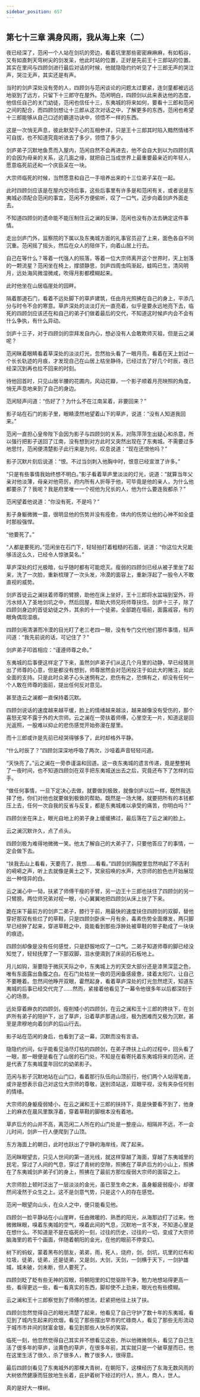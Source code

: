 ```yaml
---
sidebar_position: 657
---
```


## 第七十三章 **满身风雨，我从海上来（二）**

夜已经深了，范闲一个人站在剑坑的旁边，看着坑里那些密密麻麻麻，有如稻谷，又有如直刺天穹树尖的剑发呆，他此时站的位置，正好是先前王十三郎站的位置。其实在里间与四顾剑进行最后对话的时候，他就隐隐约约听见了十三郎无声的哭泣声，哭泣无声，其实还是有声。

当时的剑庐深处没有旁的人，四顾剑与范闲谈论的问题太过要紧，连剑童都被远远地驱到了远方，只留下十三郎守在屋外。范闲明白，四顾剑以此来表达他的态度，他信任自己的关门幼徒，范闲也信任十三，东夷城的将来如何，要看十三郎和范闲之间的配合，而四顾剑想让十三郎从这次对话之中，了解更多的东西，范闲也希望十三郎能够从自己口述的霸道功诀中，领悟不一样的东西。

这是一次悄无声息，彼此默契于心的互相参详，只是王十三郎其时陷入黯然情绪不可自拔，也不知道究竟听进去了多少，领悟了多少。

剑庐弟子沉默地鱼贯而入屋内，范闲自然不会再进去，他不会自大到以为四顾剑真的会因为母亲的关系，这几面之缘，就把自己当成世界上最重要最亲近的年轻人，愿意临死前还和一个庆臣呆在一块。

大宗师临死的时候，当然愿意和自己一手培养出来的十三位弟子呆在一起。

此时四顾剑应该是在屋内交待后事，这些后事里有许多是和范闲有关，或者说是东夷城必须配合范闲的事宜，范闲不方便偷听，叹了一口气，迈步向着剑庐外面走去。

不知道四顾剑的遗命能不能压制住云之澜的反弹，范闲也没有办法去确定这件事情。

走出剑庐门外，监察院的下属以及东夷城方面的礼事官员迎了上来，面色各自不同沉重。范闲摇了摇头，然后在众人的陪伴下，向着山居上行去。

自己在等什么？等着一代强人的殒落，等着一位大宗师离开这个世界时，天上划落的一颗流星？范闲坐在椅上，撑颌静思，剑庐四周虫鸣渐起，蛙鸣已生，清风明月，远处海风微湿微咸，吹得月影都模糊起来。

此时他坐在山居临崖处的园畔。

隔着那道石门，看着不远处脚下的草庐建筑，任由月光照拂在自己的身上，平添几分与时令不合的寒意。草庐深处的淡淡灯光一直亮着，似乎是要永远地亮下去，临死的四顾剑应该还在和自己的弟子们做着最后的交代，不知道这时候庐内会不会有什么争执，有什么异动。

剑庐十三子，对于四顾剑的崇拜发自内心，想必没有人会敢欺师灭祖，但是云之澜呢？

范闲眯着眼睛看着草深处的淡淡灯光，忽然抬头看了一眼月亮，看着在天上划过一个长长轨迹的月痕，才发现自己在山居上枯坐静待，已经过去了好几个时辰，夜已经深沉到再也拉不回来的时刻。

待他回首时，只见山居半腰的花圃内，风动花瓣，一个影子顺着月亮映照的角度，悄无声息地来到了自己的身边。

范闲轻声问道：“伤好了？为什么不在江南呆着，非要回来？”

影子站在石门的影子里，眼睛漠然地望着山下的草庐，说道：“没有人知道我回来。”

范闲一直担心皇帝陛下会因为影子与四顾剑的关系，对陈萍萍生出疑心和杀意，所以强行把影子送回了江南，没有想到对方此时又突然出现在了东夷城。不需要过多地思忖，范闲便清楚影子此行来是为何，叹息说道：“现在还恨他吗？”

影子沉默片刻后说道：“恨。不过当剑刺入他胸中时，恨意已经宣泄了许多。”

“只是有些事情我始终想不明白。”影子看着草庐里淡淡的灯光，说道：“就算当年父亲对他淡薄，母亲对他苛厉，府内所有人折辱于他，可毕竟是他的亲人，为什么他都要杀了？我呢？我是府里唯一一个视他为兄长的人，他为什么要连我都杀？”

范闲望着他说道：“你没有死，不是吗？”

影子身躯微微一震，很明显他的伤势并没有痊愈，体内的伤势让他的心神不如全盛时那般强悍。

“他要死了。”

“人都是要死的。”范闲坐在石门下，轻轻拍打着粗糙的石面，说道：“你这位大兄能够活这么久，已经令人惊骇莫名。”

草庐深处的灯光极暗，似乎随时都有可能熄灭。瘦弱的四顾剑已经从被子里坐了起来，洗了一次脸，重新梳理了一次头发，冷漠的面容上，重新浮起了一股令人不敢直视的威势。

剑庐首徒云之澜扶着师尊的臂膀，助他在床上坐好，王十三郎将水盆端到室外，将污水倾入了圣地剑坑之中，然后回屋，帮助大师兄将师尊扶住。剑庐十三子，除了四顾剑身边的首徒幼徒之外，其余的十一个徒弟，全部跪在塌前，面露戚容，有的眼角偶现湿痕。

四顾剑用清湛而冷漠的目光盯了老三老四一眼，没有专门交代他们那件事情，轻声问道：“我先前说的话，可记住了？”

剑庐弟子叩首相应：“谨遵师尊之命。”

东夷城的后事便这样定了下来，虽然剑庐弟子们从这几个月里的动静，早已经猜测出了师尊的心意，但是都没有想到，师尊居然会对范闲投注于如此大的赌注，如此全面的支持。只是此时众弟子心头迷惘有之，悲伤有之，恐惧有之，却没有任何一个人敢在师尊的面前，提出任何反对意见。

甚至连云之澜都一直保持着沉默。

四顾剑说话的速度越来越平缓，脸上的情绪越来越淡，越来越像没有受伤的，那个喜怒无常不露于外的大宗师。云之澜在一旁扶着师傅，心里空无一片，知道这是回光返照，一股难以抑止的悲伤感觉开始弥漫在屋里。

而十三郎或许是先前已经哭得够多了，此时却格外平静。

“什么时辰了？”四顾剑深深地呼吸了两次，沙哑着声音轻轻问道。

“天快亮了。”云之澜在一旁恭谨温和回道。这一夜东夷城的遗言传递，竟是整整耗了一夜时间，也不知道四顾剑在双手把东夷城送出去之后，究竟还布下了怎样的后手。

“做任何事情，一旦下定决心去做，就要做到极致，就像剑庐以后一样，既然我选择了他，你们对他也就要做到极致的帮助。既然是一场大赌，就要把所有的本钱都压上去，任何一次自我的反省与反复，都是东夷城难以承受的痛苦，你明白吗？”

四顾剑坐在床上，眼光自地上的弟子身上缓缓拂过，最后落在了云之澜的脸上。

云之澜沉默许久，点了点头。

四顾剑极为难得地微微一笑。他太了解自己的大弟子了，只要他答应了的事情，一定会做下去。

“扶我去山上看看，天要亮了，我想……看看。”四顾剑的胸膛里忽然响起了不吉利的嗬嗬之声，听上去就像是黄土之下，冥泉招唤的水声，大宗师的脸色也开始展现出一种怪异的白。

云之澜心中一恸，扶紧了师傅干瘦的手臂，另一边王十三郎也扶住了四顾剑的另一只臂膀。两位师兄弟对视一眼，小心翼翼地把四顾剑从床上扶了下来。

跪在床下最前方的剑庐二弟子，膝行于前，用最快的速度扶住四顾剑的双脚，替他穿好那双有些烂了的草鞋，只是四顾剑卧床一月有余，毒素伤势全面爆发，两只脚早已经肿了起来，穿进草鞋之中，竟能看到那些浮肿处被草鞋的带子勒成了一块块的痕迹。

四顾剑却像是没有任何感觉，只是舒服地叹了一口气。二弟子知道师尊的脚已经没知觉了，轻轻抚摩了一下那双脚，泪水便滴到了床前的石板地上。

月儿如钩，渐要隐于微灰天际之中，东夷城上方的天空大部分还是漆黑深蓝之色，唯有东面露出鱼腹之白。在石门处枯坐一夜的范闲备感疲惫，揉着太阳穴，让自己不要睡着。忽然间他睁开双眼，霍然起身，看着草庐深处的灯光忽然熄灭，知道东夷城的后事已经交代完了……然而，紧接着他看见了一幕令他很多年以后都深刻于心的场景。

远处穿着麻衣的四顾剑，瘦削矮小的四顾剑，在云之澜和王十三郎的搀扶下，在剑庐所有弟子的陪护下，出了草庐，沿着草庐那道山径，极为困难而又极为沉默，甚至是肃穆地向着剑庐的后山行去。

影子站在范闲的身后，也看到了这一幕，沉默而没有言语。

隐隐约约间，似乎能看见油尽灯枯的四顾剑，在弟子搀扶上山的过程中，回头看了一眼，那一眼便是看在了山居的石门处，不知是在看寄托着东夷城将来的范闲，还是代表了东夷城童年回忆的幼弟影子。

范闲与影子沉默地站在山门口，看着那行队伍向山顶前行，他们两个人站得笔直，或许是想表示自己对这位大宗师的尊敬，送别须站送，双眼平视，没有夹杂任何别的情绪。

大宗师的身躯瘦弱矮小，在云之澜和王十三郎的扶持下，竟是快要看不到了，他身上的麻衣在晨风里飘浮着，穿着草鞋的脚根本没有着地。

草庐后方的山并不高，离范闲二人所在的山门处是一整座山，相隔并不远，不一会儿时间，剑庐一行人便爬到了山顶。

东方海面上的朝日，此时也跃出了宁静的海岸线，爬了起来。

范闲眯眼望去，只见人世间的第一道光线，就这样穿越了海面，穿越了东夷城里的民宅，穿过了人间的气息，穿过了青树的空隙，照拂在了草庐后方的小山上，照拂在了东夷城剑庐弟子们的身上，照拂在了最前方那位瘦弱大宗师的面容之上。

大宗师脸上顿时泛出了一层淡淡的金光，虽已至生命之末，虽身躯疲弱瘦小，却骤然间凌然于众生之上。这不是剑意气势，只是这个人的存在感觉。

范闲一眼望向山头，在众人之中，便只能看见他。

四顾剑一脸平静站在小山崖畔，任由微暖的、熟悉的阳光，从海那边打了过来。他微微眯眼，嗅着东夷城的空气，嗅着此间的气息，沉默地一言不发，不知道心里是在想什么。不知道是不是在临死的一刻，过往的历史，过往的一切，变成了大宗师脑海里的若干个画面，伴随着朝阳的金光，在他的眼前不停变幻。

树下的蚂蚁，蒙着黑布的朋友，弟弟，雨，死人，烧府，剑，剑坑，坑里的烂布和垃圾，徒弟，徒弟，还是徒弟，又是剑，大剑，天剑，一剑横于天下，一剑护雄城，城未破，剑未断，但人要死了。

四顾剑眨了眨有些无神的双眼，将朝阳里的幻觉驱除干净，勉力地想站得更高一些，看得更远一些，看一看真实的东西，脚却使不上劲来，眼光也有些模糊。

云之澜和王十三郎察觉到了师傅的想法，赶紧把他往上扶了扶。

四顾剑忽然觉得自己的眼光清楚了起来，他看见了自己守护了数十年的东夷城，看见到了城内生起来的炊烟，看见了那些摆出早市的忙碌商人，看见了那些无形流动于城市市井间的财富金银，看见到那些人快乐的笑容。

临死一刻，他忽然觉得自己其实并不想看见这些，所以他微微侧头，看见了自己生活了很多年的草庐，淡黄色的草庐，在很多年前，其实就只是一个破草屋而已，他在这里生活了很久，杀了很多人，教了很多人，很得意。

最后四顾剑看见了东夷城外的那棵大青树，在朝阳下，这棵经历了东海无数风雨的大树依然健康而狂放地生长着，庇护着树下经过的行人，旅人，商人，世人。

真的是好大一棵树。

